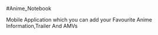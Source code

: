 #Anime_Notebook

Mobile Application which you can add your Favourite Anime Information,Trailer And AMVs
